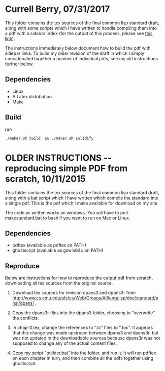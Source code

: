 Currell Berry, 07/31/2017
================================

This folder contains the tex sources of the final common lisp standard draft, along with some scripts which I have written to handle compiling them into a pdf with a sidebar index (for the output of this process, please see [this link](http://cvberry.com/downloads/cl-ansi-standard-draft-w-sidebar.pdf)).

The instructions immediately below document how to build the pdf with sidebar links.  To build my older revision of the draft in which I simply concatenated together a number of individual pdfs, see my old instructions further below.

Dependencies
---------------------------------
- Linux
- A Latex distribution
- Make

Build
---------------------------------
run 

    ./maker.sh build  && ./maker.sh solidify


OLDER INSTRUCTIONS -- reproducing simple PDF from scratch, 10/11/2015
=================================

This folder contains the tex sources of the final common lisp standard draft, along with a bat script which I have written which compile the standard into a single pdf.  This is the pdf which I make available for download on my site.

The code as written works on windows.  You will have to port makestandard.bat to bash if you want to run on Mac or Linux.

Dependencies
---------------------------------
- pdftex (available as pdftex on PATH)
- ghostscript (available as gswin64c on PATH)

Reproduce
---------------------------------
Below are instructions for how to reproduce the output pdf from scratch, downloading all tex sources from the original source. 

1. Download tex sources for revision dpans3 and dpans3r from http://www.cs.cmu.edu/afs/cs/Web/Groups/AI/lang/lisp/doc/standard/ansi/dpans/ .

2. Copy the dpans3r files into the dpans3 folder, choosing to "overwrite" the conflicts.

3. In chap-0.tex, change the references to ".tc" files to ".toc".  It appears that this change was made upstream between dpans3 and dpans3r, but was not updated in the downloadable sources because dpans3r was not supposed to change any of the actual content files.

4. Copy my script "builder.bat" into the folder, and run it.  It will run pdftex on each chapter in turn, and then combine all the pdfs together using ghostscript. 
